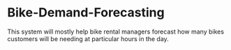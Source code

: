 # Bike-Demand-Forecasting
This system will mostly help bike rental managers forecast how many bikes customers will be needing at particular hours in the day.
